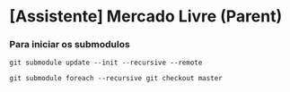 # [Assistente] Mercado Livre (Parent)

### Para iniciar os submodulos

`git submodule update --init --recursive --remote`

`git submodule foreach --recursive git checkout master`
